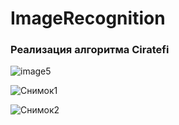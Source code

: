 # ImageRecognition

### Реализация алгоритма Ciratefi

![image5](https://user-images.githubusercontent.com/71631675/171663440-6e381286-76d7-413c-830a-73d735f04d37.jpg)

![Снимок1](https://user-images.githubusercontent.com/71631675/171663652-2af01966-bf6d-403a-91ab-7561ca2ecd38.JPG)

![Снимок2](https://user-images.githubusercontent.com/71631675/171663791-59364297-ef4e-491f-8af8-49565c2d0773.JPG)
